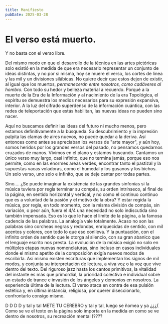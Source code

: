 ```yaml
---
title: Manifiesto
pubDate: 2025-03-28
---
```


# El verso está muerto.

Y no basta con el verso libre.

Del mismo modo en que el desarrollo de la técnica en las artes pictóricas solo existió en la medida de que era necesario representar un conjunto de ideas distintas, y no por si misma, hoy se muere el verso, los cortes de linea y las mil y un divisiones silábicas. No quiere decir que estos dejen de existir, al igual que los muertos, _permanecerán entre nosotros, como cadáveres al hombro._ Con todo su hedor y belleza material a recuerdo. Porqué a la muerte de la Era de la Información y al nacimiento de la era Topológica, el espíritu se demuestra los medios necesarios para su expresión expansiva, interior. A la luz del cifrado superdenso de la información cuántica, con las redes de teleportación que estás habilitan, las nuevas ideas no pueden sino nacer.

Aquí no buscamos definir las ideas del futuro ni mucho menos, pero estamos definitivamente a la búsqueda. Su descubrimiento y la impresión palpita las clamas de aires nuevos, no puede quedar a la deriva. Así entonces como antes se apreciaban los versos de "arte mayor", y aún hoy, somos heridos por los grandes versos del pasado, no pensamos quedarnos cruzados de manos. Vivimos en el plano y estamos buscando. Cantamos un único verso muy largo, casi infinito, que no termina jamás, porque eso nos permite, como en las enormes areas verdes, encontrar tanto el pastizal y la supuestas vacas voladoras, como el humedal y los gusanos y los bichos. Un solo verso, uno solo e infinito, que se deje cantar por todas partes.

Sino.... ¿Se puede imaginar la existencia de las grandes sinfonías si la música tuviera por regla terminar su compás, su orden intrínseco, al final de la página, en sentido horizontal y vertical, y no como el continuo continuo que es a voluntad de la pasión y el motivo de la obra? Y estar regida la música, por regla, en todo momento, con la misma división de compás, sin variación, o peor aún, fuera el 4/4 una necesidad no solo indiscutida sino también impensada. Eso es lo que le hace el limite de la página, a la famosa cadencia de las palabras. La analogía vale totalmente. Acaso no son las palabras sino corcheas negras y redondas, enriquecidas de sentido, con mil acentos y colores, con todo lo que eso conlleva. Y la puntuación, con el infinito orden de sentido que le otorga al silencio, con su gran abanico que el lenguaje escrito nos presta. La evolución de la música exigió no solo en múltiples etapas nuevas nomenclaturas, sino incluso en casos individuales donde el mismo apetito de la composición exigía nuevos modos de escribirla. Así mismo existen escrituras que implementan los signos de mil modos, y conjunta su interpretación de lectura, a viva voz o la voz que vive dentro del texto. Del riguroso jazz hasta los cantos primitivos, la vitalidad del instante es más que primordial, la prioridad colectiva e individual sobre un estado de trance e invasión de los ángeles y demonios en nosotros. La experiencia última de la lectura. El verso ataca en contra de esa pulsión estética y, en última instancia, religiosa, por querer diseccionarlo, confrontarlo consigo mismo.

D D D D y tal y tal METE TU CEREBRO y tal y tal, luego se ñomea y ya ¿¿¿(
Como se ve el texto en la página solo importa en la medida en como se ve dentro de nosotros, su recreación mental
)????
